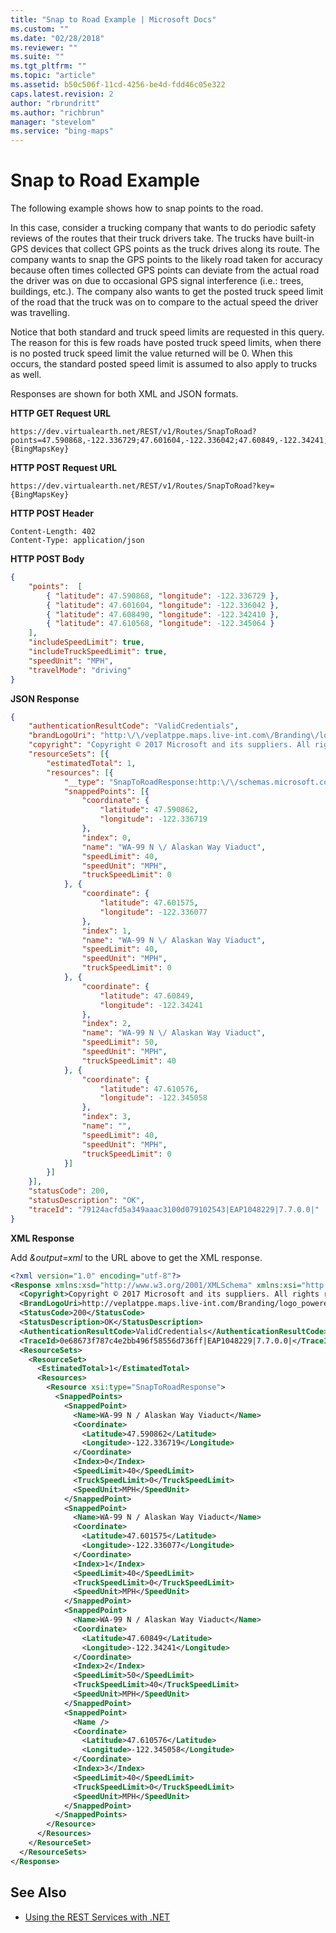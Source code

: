 ```yaml
---
title: "Snap to Road Example | Microsoft Docs"
ms.custom: ""
ms.date: "02/28/2018"
ms.reviewer: ""
ms.suite: ""
ms.tgt_pltfrm: ""
ms.topic: "article"
ms.assetid: b50c506f-11cd-4256-be4d-fdd46c05e322
caps.latest.revision: 2
author: "rbrundritt"
ms.author: "richbrun"
manager: "stevelom"
ms.service: "bing-maps"
---
```


# Snap to Road Example

The following example shows how to snap points to the road.

In this case, consider a trucking company that wants to do periodic safety reviews of the routes that their truck drivers take. The trucks have built-in GPS devices that collect GPS points as the truck drives along its route. The company wants to snap the GPS points to the likely road taken for accuracy because often times collected GPS points can deviate from the actual road the driver was on due to occasional GPS signal interference (i.e.: trees, buildings, etc.). The company also wants to get the posted truck speed limit of the road that the truck was on to compare to the actual speed the driver was travelling.

Notice that both standard and truck speed limits are requested in this query. The reason for this is few roads have posted truck speed limits, when there is no posted truck speed limit the value returned will be 0. When this occurs, the standard posted speed limit is assumed to also apply to trucks as well.

Responses are shown for both XML and JSON formats.

**HTTP GET Request URL**

```url
https://dev.virtualearth.net/REST/v1/Routes/SnapToRoad?points=47.590868,-122.336729;47.601604,-122.336042;47.60849,-122.34241;47.610568,-122.345064&includeTruckSpeedLimit=true&IncludeSpeedLimit=true&speedUnit=MPH&travelMode=driving&key={BingMapsKey} 
```

**HTTP POST Request URL**

```url
https://dev.virtualearth.net/REST/v1/Routes/SnapToRoad?key={BingMapsKey}
```

**HTTP POST Header**

```url
Content-Length: 402
Content-Type: application/json
```

**HTTP POST Body**

```json
{
    "points":  [
        { "latitude": 47.590868, "longitude": -122.336729 },
        { "latitude": 47.601604, "longitude": -122.336042 },
        { "latitude": 47.608490, "longitude": -122.342410 },
        { "latitude": 47.610568, "longitude": -122.345064 }    
    ],
    "includeSpeedLimit": true,
    "includeTruckSpeedLimit": true,
    "speedUnit": "MPH",
    "travelMode": "driving"
}
```

**JSON Response**

```json
{
    "authenticationResultCode": "ValidCredentials",
    "brandLogoUri": "http:\/\/veplatppe.maps.live-int.com\/Branding\/logo_powered_by.png",
    "copyright": "Copyright © 2017 Microsoft and its suppliers. All rights reserved. This API cannot be accessed and the content and any results may not be used, reproduced or transmitted in any manner without express written permission from Microsoft Corporation.",
    "resourceSets": [{
        "estimatedTotal": 1,
        "resources": [{
            "__type": "SnapToRoadResponse:http:\/\/schemas.microsoft.com\/search\/local\/ws\/rest\/v1",
            "snappedPoints": [{
                "coordinate": {
                    "latitude": 47.590862,
                    "longitude": -122.336719
                },
                "index": 0,
                "name": "WA-99 N \/ Alaskan Way Viaduct",
                "speedLimit": 40,
                "speedUnit": "MPH",
                "truckSpeedLimit": 0
            }, {
                "coordinate": {
                    "latitude": 47.601575,
                    "longitude": -122.336077
                },
                "index": 1,
                "name": "WA-99 N \/ Alaskan Way Viaduct",
                "speedLimit": 40,
                "speedUnit": "MPH",
                "truckSpeedLimit": 0
            }, {
                "coordinate": {
                    "latitude": 47.60849,
                    "longitude": -122.34241
                },
                "index": 2,
                "name": "WA-99 N \/ Alaskan Way Viaduct",
                "speedLimit": 50,
                "speedUnit": "MPH",
                "truckSpeedLimit": 40
            }, {
                "coordinate": {
                    "latitude": 47.610576,
                    "longitude": -122.345058
                },
                "index": 3,
                "name": "",
                "speedLimit": 40,
                "speedUnit": "MPH",
                "truckSpeedLimit": 0
            }]
        }]
    }],
    "statusCode": 200,
    "statusDescription": "OK",
    "traceId": "79124acfd5a349aaac3100d079102543|EAP1048229|7.7.0.0|"
}
```

**XML Response**

Add *&output=xml* to the URL above to get the XML response.

```xml
<?xml version="1.0" encoding="utf-8"?>
<Response xmlns:xsd="http://www.w3.org/2001/XMLSchema" xmlns:xsi="http://www.w3.org/2001/XMLSchema-instance" xmlns="http://schemas.microsoft.com/search/local/ws/rest/v1">
  <Copyright>Copyright © 2017 Microsoft and its suppliers. All rights reserved. This API cannot be accessed and the content and any results may not be used, reproduced or transmitted in any manner without express written permission from Microsoft Corporation.</Copyright>
  <BrandLogoUri>http://veplatppe.maps.live-int.com/Branding/logo_powered_by.png</BrandLogoUri>
  <StatusCode>200</StatusCode>
  <StatusDescription>OK</StatusDescription>
  <AuthenticationResultCode>ValidCredentials</AuthenticationResultCode>
  <TraceId>0e68673f787c4e2bb496f58556d736ff|EAP1048229|7.7.0.0|</TraceId>
  <ResourceSets>
    <ResourceSet>
      <EstimatedTotal>1</EstimatedTotal>
      <Resources>
        <Resource xsi:type="SnapToRoadResponse">
          <SnappedPoints>
            <SnappedPoint>
              <Name>WA-99 N / Alaskan Way Viaduct</Name>
              <Coordinate>
                <Latitude>47.590862</Latitude>
                <Longitude>-122.336719</Longitude>
              </Coordinate>
              <Index>0</Index>
              <SpeedLimit>40</SpeedLimit>
              <TruckSpeedLimit>0</TruckSpeedLimit>
              <SpeedUnit>MPH</SpeedUnit>
            </SnappedPoint>
            <SnappedPoint>
              <Name>WA-99 N / Alaskan Way Viaduct</Name>
              <Coordinate>
                <Latitude>47.601575</Latitude>
                <Longitude>-122.336077</Longitude>
              </Coordinate>
              <Index>1</Index>
              <SpeedLimit>40</SpeedLimit>
              <TruckSpeedLimit>0</TruckSpeedLimit>
              <SpeedUnit>MPH</SpeedUnit>
            </SnappedPoint>
            <SnappedPoint>
              <Name>WA-99 N / Alaskan Way Viaduct</Name>
              <Coordinate>
                <Latitude>47.60849</Latitude>
                <Longitude>-122.34241</Longitude>
              </Coordinate>
              <Index>2</Index>
              <SpeedLimit>50</SpeedLimit>
              <TruckSpeedLimit>40</TruckSpeedLimit>
              <SpeedUnit>MPH</SpeedUnit>
            </SnappedPoint>
            <SnappedPoint>
              <Name />
              <Coordinate>
                <Latitude>47.610576</Latitude>
                <Longitude>-122.345058</Longitude>
              </Coordinate>
              <Index>3</Index>
              <SpeedLimit>40</SpeedLimit>
              <TruckSpeedLimit>0</TruckSpeedLimit>
              <SpeedUnit>MPH</SpeedUnit>
            </SnappedPoint>
          </SnappedPoints>
        </Resource>
      </Resources>
    </ResourceSet>
  </ResourceSets>
</Response>
```

## See Also

* [Using the REST Services with .NET](../using-the-rest-services-with-net.md)
